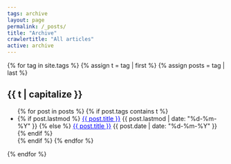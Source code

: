 ```yaml
---
tags: archive
layout: page
permalink: /_posts/
title: "Archive"
crawlertitle: "All articles"
active: archive
---
```


{% for tag in site.tags %}
  {% assign t = tag | first %}
  {% assign posts = tag | last %}

<h2 class="category-key" id="{{ t | downcase }}">{{ t | capitalize }}</h2>

<ul class="_normal">
  {% for post in posts %}
    {% if post.tags contains t %}
      <li>
        {% if post.lastmod %}
          <a href="{{ post.url }}" style="color:blue">{{ post.title }}</a>
          <span class="date">{{ post.lastmod | date: "%d-%m-%Y"  }}</span>
        {% else %}
          <a href="{{ post.url }}" style="color:blue">{{ post.title }}</a>
          <span class="date">{{ post.date | date: "%d-%m-%Y"  }}</span>
        {% endif %}
      </li>
    {% endif %}   
  {% endfor %}
</ul>

{% endfor %}
